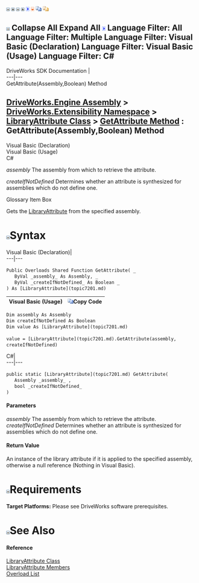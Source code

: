 ![](dotnetimages/collapse.gif) ![](dotnetimages/expand.gif) ![](dotnetimages/collapse.gif) ![](dotnetimages/expand.gif) ![](dotnetimages/drpdown.gif) ![](dotnetimages/drpdown_orange.gif) ![](dotnetimages/copycode.gif) ![](dotnetimages/copycodeHighlight.gif)

![](dotnetimages/collapse.gif) Collapse All Expand All ![](dotnetimages/drpdown.gif) Language Filter: All  Language Filter: Multiple  Language Filter: Visual Basic (Declaration) Language Filter: Visual Basic (Usage) Language Filter: C#  
---  
DriveWorks SDK Documentation  |   
---|---  
GetAttribute(Assembly,Boolean) Method   
  
[DriveWorks.Engine Assembly](topic2156.md) > [DriveWorks.Extensibility Namespace](topic7150.md) > [LibraryAttribute Class](topic7201.md) > [GetAttribute Method](topic7214.md) : GetAttribute(Assembly,Boolean) Method  
---  
  
Visual Basic (Declaration)    
Visual Basic (Usage)    
C# 

_assembly_
    The assembly from which to retrieve the attribute.

_createIfNotDefined_
    Determines whether an attribute is synthesized for assemblies which do not define one.

Glossary Item Box

Gets the [LibraryAttribute](topic7201.md) from the specified assembly. 

# ![](dotnetimages/collapse.gif)Syntax

Visual Basic (Declaration)|   
---|---  
      
    
    Public Overloads Shared Function GetAttribute( _
       ByVal _assembly_ As Assembly, _
       ByVal _createIfNotDefined_ As Boolean _
    ) As [LibraryAttribute](topic7201.md)  
  
Visual Basic (Usage)| ![](dotnetimages/copycode.gif)Copy Code  
---|---  
      
    
    Dim assembly As Assembly
    Dim createIfNotDefined As Boolean
    Dim value As [LibraryAttribute](topic7201.md)
     
    value = [LibraryAttribute](topic7201.md).GetAttribute(assembly, createIfNotDefined)  
  
C#|   
---|---  
      
    
    public static [LibraryAttribute](topic7201.md) GetAttribute( 
       Assembly _assembly_ ,
       bool _createIfNotDefined_
    )  
  
#### Parameters

 _assembly_
    The assembly from which to retrieve the attribute.
_createIfNotDefined_
    Determines whether an attribute is synthesized for assemblies which do not define one.

#### Return Value

An instance of the library attribute if it is applied to the specified assembly, otherwise a null reference (Nothing in Visual Basic).

# ![](dotnetimages/collapse.gif)Requirements

**Target Platforms:** Please see DriveWorks software prerequisites.

# ![](dotnetimages/collapse.gif)See Also

#### Reference

[LibraryAttribute Class](topic7201.md)   
[LibraryAttribute Members](topic7202.md)   
[Overload List](topic7214.md)


